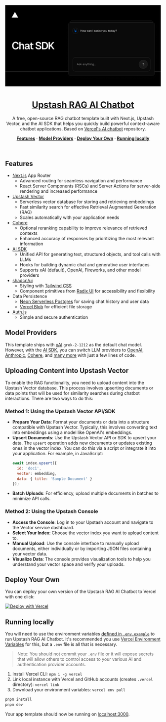<a href="https://upstash.com/">
  <img alt="RAG AI Chatbot with Upstash Vector and Next.js 14" src="app/(chat)/opengraph-image.png">
  <h1 align="center">Upstash RAG AI Chatbot</h1>
</a>

<p align="center">
    A free, open-source RAG chatbot template built with Next.js, Upstash Vector, and the AI SDK that helps you quickly build powerful context-aware chatbot applications. Based on <a href="https://github.com/vercel/ai-chatbot">Vercel's AI chatbot</a> repository.
</p>

<p align="center">
  <a href="#features"><strong>Features</strong></a> ·
  <a href="#model-providers"><strong>Model Providers</strong></a> ·
  <a href="#deploy-your-own"><strong>Deploy Your Own</strong></a> ·
  <a href="#running-locally"><strong>Running locally</strong></a>
</p>
<br/>

## Features

- [Next.js](https://nextjs.org) App Router
  - Advanced routing for seamless navigation and performance
  - React Server Components (RSCs) and Server Actions for server-side rendering and increased performance
- [Upstash Vector](https://upstash.com/vector)
  - Serverless vector database for storing and retrieving embeddings
  - Fast similarity search for effective Retrieval Augmented Generation (RAG)
  - Scales automatically with your application needs
- [Cohere](https://cohere.com/)
  - Optional reranking capability to improve relevance of retrieved contexts
  - Enhanced accuracy of responses by prioritizing the most relevant information
- [AI SDK](https://sdk.vercel.ai/docs)
  - Unified API for generating text, structured objects, and tool calls with LLMs
  - Hooks for building dynamic chat and generative user interfaces
  - Supports xAI (default), OpenAI, Fireworks, and other model providers
- [shadcn/ui](https://ui.shadcn.com)
  - Styling with [Tailwind CSS](https://tailwindcss.com)
  - Component primitives from [Radix UI](https://radix-ui.com) for accessibility and flexibility
- Data Persistence
  - [Neon Serverless Postgres](https://vercel.com/marketplace/neon) for saving chat history and user data
  - [Vercel Blob](https://vercel.com/storage/blob) for efficient file storage
- [Auth.js](https://authjs.dev)
  - Simple and secure authentication

## Model Providers

This template ships with [xAI](https://x.ai) `grok-2-1212` as the default chat model. However, with the [AI SDK](https://sdk.vercel.ai/docs), you can switch LLM providers to [OpenAI](https://openai.com), [Anthropic](https://anthropic.com), [Cohere](https://cohere.com/), and [many more](https://sdk.vercel.ai/providers/ai-sdk-providers) with just a few lines of code.

## Uploading Content into Upstash Vector

To enable the RAG functionality, you need to upload content into the Upstash Vector database. This process involves upserting documents or data points that will be used for similarity searches during chatbot interactions. There are two ways to do this:

### Method 1: Using the Upstash Vector API/SDK

- **Prepare Your Data**: Format your documents or data into a structure compatible with Upstash Vector. Typically, this involves converting text into embeddings using a model like OpenAI's embeddings.
- **Upsert Documents**: Use the Upstash Vector API or SDK to upsert your data. The `upsert` operation adds new documents or updates existing ones in the vector index. You can do this via a script or integrate it into your application. For example, in JavaScript:
  ```javascript
  await index.upsert({
    id: 'doc1',
    vector: embedding,
    data: { title: 'Sample Document' }
  });
  ```
- **Batch Uploads**: For efficiency, upload multiple documents in batches to minimize API calls.

### Method 2: Using the Upstash Console

- **Access the Console**: Log in to your Upstash account and navigate to the Vector service dashboard.
- **Select Your Index**: Choose the vector index you want to upload content to.
- **Manual Upload**: Use the console interface to manually upload documents, either individually or by importing JSON files containing your vector data.
- **Visualize Data**: The console provides visualization tools to help you understand your vector space and verify your uploads.

## Deploy Your Own

You can deploy your own version of the Upstash RAG AI Chatbot to Vercel with one click:

[![Deploy with Vercel](https://vercel.com/button)](https://vercel.com/new/clone?repository-url=https%3A%2F%2Fgithub.com%2Fupstash%2Fai-chatbot-with-rag&env=AUTH_SECRET,COHERE_API_KEY,UPSTASH_VECTOR_REST_TOKEN,UPSTASH_VECTOR_REST_URL&envDescription=Learn%20more%20about%20how%20to%20get%20the%20API%20Keys%20for%20the%20application&envLink=https%3A%2F%2Fgithub.com%2Fupstash%2Fai-chatbot-with-rag%2F.env.example&products=%5B%7B%22type%22%3A%22integration%22%2C%22protocol%22%3A%22ai%22%2C%22productSlug%22%3A%22grok%22%2C%22integrationSlug%22%3A%22xai%22%7D%2C%7B%22type%22%3A%22integration%22%2C%22protocol%22%3A%22storage%22%2C%22productSlug%22%3A%22neon%22%2C%22integrationSlug%22%3A%22neon%22%7D%2C%7B%22type%22%3A%22blob%22%7D%5D)

## Running locally

You will need to use the environment variables [defined in `.env.example`](.env.example) to run Upstash RAG AI Chatbot. It's recommended you use [Vercel Environment Variables](https://vercel.com/docs/projects/environment-variables) for this, but a `.env` file is all that is necessary.

> Note: You should not commit your `.env` file or it will expose secrets that will allow others to control access to your various AI and authentication provider accounts.

1. Install Vercel CLI: `npm i -g vercel`
2. Link local instance with Vercel and GitHub accounts (creates `.vercel` directory): `vercel link`
3. Download your environment variables: `vercel env pull`

```bash
pnpm install
pnpm dev
```

Your app template should now be running on [localhost:3000](http://localhost:3000).
